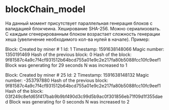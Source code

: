 # blockChain_model

На данный момент присутствует параллельная генерация блоков с валидацией блокчеина. Хеширование SHA-256. Можно сериализовать.
С каждым сгенерированным блоком возрастает сложность генерации хеша (увеличение необходимого кол-ва нулей в начале).
Пример:

Block:
Created by miner # 1
Id: 1
Timestamp: 1591638148066
Magic number: 1350191469
Hash of the previous block:
0
Hash of the block:
9f81587c4a9c7f4cf931512b64bcd755a01e9c2e217fa80b5088fcc10fc9eef1
Block was generating for 29 seconds
N was increased to 1

Block:
Created by miner # 25
Id: 2
Timestamp: 1591638148132
Magic number: -353797880
Hash of the previous block:
9f81587c4a9c7f4cf931512b64bcd755a01e9c2e217fa80b5088fcc10fc9eef1
Hash of the block:
03f249c8efd65f417bab9b9bf490d3c99d5b9ac0f301856eb71f09d1f355daed
Block was generating for 0 seconds
N was increased to 2

